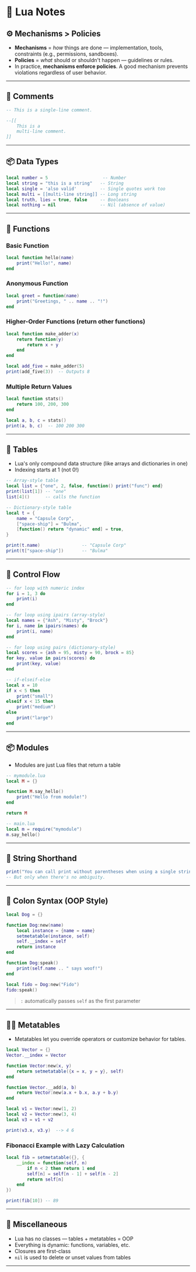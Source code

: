 # 🐍 Lua Notes

## ⚙️ Mechanisms > Policies

- **Mechanisms** = *how* things are done — implementation, tools, constraints (e.g., permissions, sandboxes).
- **Policies** = *what* should or shouldn't happen — guidelines or rules.
- In practice, **mechanisms enforce policies**. A good mechanism prevents violations regardless of user behavior.

---

## 💬 Comments
```lua
-- This is a single-line comment.

--[[
    This is a 
    multi-line comment.
]]
```

---

## 📦 Data Types
```lua
local number = 5                     -- Number
local string = "this is a string"   -- String
local single = 'also valid'         -- Single quotes work too
local multi = [[multi-line string]] -- Long string
local truth, lies = true, false     -- Booleans
local nothing = nil                 -- Nil (absence of value)
```

---

## 🔧 Functions

### Basic Function
```lua
local function hello(name)
    print("Hello!", name)
end
```

### Anonymous Function
```lua
local greet = function(name)
    print("Greetings, " .. name .. "!")
end
```

### Higher-Order Functions (return other functions)
```lua
local function make_adder(x)
    return function(y)
        return x + y
    end
end

local add_five = make_adder(5)
print(add_five(3))  -- Outputs 8
```

### Multiple Return Values
```lua
local function stats()
    return 100, 200, 300
end

local a, b, c = stats()
print(a, b, c)  -- 100 200 300
```

---

## 🧰 Tables

- Lua's only compound data structure (like arrays and dictionaries in one)
- Indexing starts at 1 (not 0!)

```lua
-- Array-style table
local list = {"one", 2, false, function() print("func") end}
print(list[1]) -- "one"
list[4]()      -- calls the function

-- Dictionary-style table
local t = {
    name = "Capsule Corp",
    ["space-ship"] = "Bulma",
    [function() return "dynamic" end] = true,
}

print(t.name)                -- "Capsule Corp"
print(t["space-ship"])       -- "Bulma"
```

---

## 🔁 Control Flow

```lua
-- for loop with numeric index
for i = 1, 3 do
    print(i)
end

-- for loop using ipairs (array-style)
local names = {"Ash", "Misty", "Brock"}
for i, name in ipairs(names) do
    print(i, name)
end

-- for loop using pairs (dictionary-style)
local scores = {ash = 95, misty = 90, brock = 85}
for key, value in pairs(scores) do
    print(key, value)
end

-- if-elseif-else
local x = 10
if x < 5 then
    print("small")
elseif x < 15 then
    print("medium")
else
    print("large")
end
```

---

## 📦 Modules

- Modules are just Lua files that return a table
```lua
-- mymodule.lua
local M = {}

function M.say_hello()
    print("Hello from module!")
end

return M
```

```lua
-- main.lua
local m = require("mymodule")
m.say_hello()
```

---

## 🔡 String Shorthand

```lua
print("You can call print without parentheses when using a single string literal")  --> ok
-- But only when there's no ambiguity.
```

---

## 🧪 Colon Syntax (OOP Style)

```lua
local Dog = {}

function Dog:new(name)
    local instance = {name = name}
    setmetatable(instance, self)
    self.__index = self
    return instance
end

function Dog:speak()
    print(self.name .. " says woof!")
end

local fido = Dog:new("Fido")
fido:speak()
```

> `:` automatically passes `self` as the first parameter

---

## 🧙‍♂️ Metatables

- Metatables let you override operators or customize behavior for tables.

```lua
local Vector = {}
Vector.__index = Vector

function Vector:new(x, y)
    return setmetatable({x = x, y = y}, self)
end

function Vector.__add(a, b)
    return Vector:new(a.x + b.x, a.y + b.y)
end

local v1 = Vector:new(1, 2)
local v2 = Vector:new(3, 4)
local v3 = v1 + v2

print(v3.x, v3.y)  --> 4 6
```

### Fibonacci Example with Lazy Calculation
```lua
local fib = setmetatable({}, {
    __index = function(self, n)
        if n < 2 then return 1 end
        self[n] = self[n - 1] + self[n - 2]
        return self[n]
    end
})

print(fib[10]) -- 89
```

---

## 🔄 Miscellaneous

- Lua has no classes — tables + metatables = OOP
- Everything is dynamic: functions, variables, etc.
- Closures are first-class
- `nil` is used to delete or unset values from tables

---

